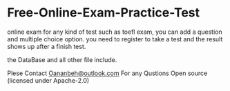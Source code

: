 # Free-Online-Exam-Practice-Test

online exam for any kind of test such as toefl exam, you can add a question and multiple choice option.  you need to register to take a test and the result shows up after a finish test. 

the DataBase and all other file include. 

Plese Contact Oananbeh@outlook.com For any Qustions
Open source (licensed under Apache-2.0)


